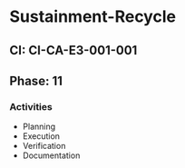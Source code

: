 # Sustainment-Recycle

## CI: CI-CA-E3-001-001
## Phase: 11

### Activities
- Planning
- Execution
- Verification
- Documentation
